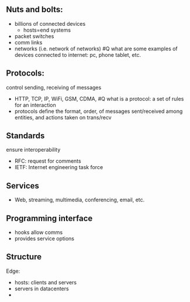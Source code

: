 ## Nuts and bolts:
* billions of connected devices
	- hosts=end systems
* packet switches
* comm links
* networks (i.e. network of networks)
#Q what are some examples of devices connected  to internet: pc, phone tablet, etc.
## Protocols:
control sending, receiving of messages
- HTTP, TCP, IP, WiFi, GSM, CDMA, 
#Q what is a protocol: a set of rules for an interaction
- protocols define the format, order, of messages sent/received among entities, and actions taken on trans/recv
## Standards
ensure interoperability
- RFC: request for comments
- IETF: Internet engineering task force
## Services
- Web, streaming, multimedia, conferencing, email, etc.
## Programming interface
- hooks allow comms 
- provides service options
## Structure
Edge:
- hosts: clients and servers
- servers in datacenters
- 